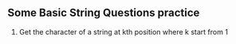 
## Some Basic String Questions practice

1) Get the character of a string at kth position where k start from 1 
